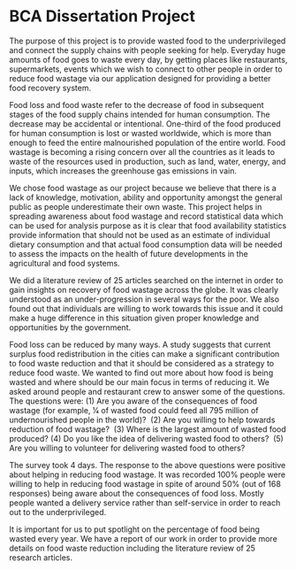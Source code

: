 # BCA Dissertation Project
The purpose of this project is to provide wasted food to the underprivileged and connect the supply chains with people seeking for help. Everyday huge amounts of food goes to waste every day, by getting places like restaurants, supermarkets, events which we wish to connect to other people in order to reduce food wastage via our application designed for providing a better food recovery system.

Food loss and food waste refer to the decrease of food in subsequent stages of the food supply chains intended for human consumption. The decrease may be accidental or intentional. One-third of the food produced for human consumption is lost or wasted worldwide, which is more than enough to feed the entire malnourished population of the entire world. Food wastage is becoming a rising concern over all the countries as it leads to waste of the resources used in production, such as land, water, energy, and inputs, which increases the greenhouse gas emissions in vain.

We chose food wastage as our project because we believe that there is a lack of knowledge, motivation, ability and opportunity amongst the general public as people underestimate their own waste. This project helps in spreading awareness about food wastage and record statistical data which can be used for analysis purpose as it is clear that food availability statistics provide information that should not be used as an estimate of individual dietary consumption and that actual food consumption data will be needed to assess the impacts on the health of future developments in the agricultural and food systems. 

We did a literature review of 25 articles searched on the internet in order to gain insights on recovery of food wastage across the globe. It was clearly understood as an under-progression in several ways for the poor. We also found out that individuals are willing to work towards this issue and it could make a huge difference in this situation given proper knowledge and opportunities by the government. 

Food loss can be reduced by many ways. A study suggests that current surplus food redistribution in the cities can make a significant contribution to food waste reduction and that it should be considered as a strategy to reduce food waste. We wanted to find out more about how food is being wasted and where should be our main focus in terms of reducing it. We asked around people and restaurant crew to answer some of the questions. The questions were:
(1) Are you aware of the consequences of food wastage (for example, 1⁄4 of wasted food could feed all 795 million of undernourished people in the world)?  (2) Are you willing to help towards reduction of food wastage?  (3) Where is the largest amount of wasted food produced? (4) Do you like the idea of delivering wasted food to others?  (5) Are you willing to volunteer for delivering wasted food to others?

The survey took 4 days. The response to the above questions were positive about helping in reducing food wastage. It was recorded 100% people were willing to help in reducing food wastage in spite of around 50% (out of 168 responses) being aware about the consequences of food loss. Mostly people wanted a delivery service rather than self-service in order to reach out to the underprivileged. 

It is important for us to put spotlight on the percentage of food being wasted every year. We have a report of our work in order to provide more details on food waste reduction including the literature review of 25 research articles. 
